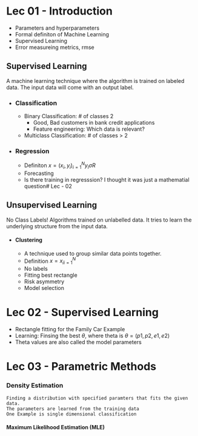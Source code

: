 # Lec 01 - Introduction

* Parameters and hyperparameters
* Formal definiton of Machine Learning
* Supervised Learning
* Error measureing metrics, rmse 
## Supervised Learning
A machine learning technique where the algorithm is trained on labeled data. The input data will come with an output label.
* ### Classification
	* Binary Classification: # of classes 2
		* Good, Bad customers in bank credit applications
		* Feature engineering: Which data is relevant?
	* Multiclass Classification: # of classes > 2
* ### Regression
	* Definiton $x = {(x_i, y_i)}^{N}_{i=1} y_i \sigma R$ 
	* Forecasting
	* Is there training in regresssion? I thought it was just a mathematial question# Lec - 02


## Unsupervised Learning
No Class Labels!
Algorithms trained on unlabelled data. It tries to learn the underlying structure from the input data.
* #### Clustering
	* A technique used to group similar data points together.
	* Definition $x = {x_i}^{N}_{i=1}$
	* No labels
	* Fitting best rectangle
	* Risk asymmetry
	* Model selection

# Lec 02 - Supervised Learning
* Rectangle fitting for the Family Car Example
* Learning: Finsing the best $\theta$, where theta is $\theta = {(p1, p2, e1, e2)}$
* Theta values are also  called the model parameters

# Lec 03 - Parametric Methods
### Density Estimation
	Finding a distribution with specified paramters that fits the given data.
	The parameters are learned from the training data
	One Example is single dimensional classification

#### Maximum Likelihood Estimation (MLE)

